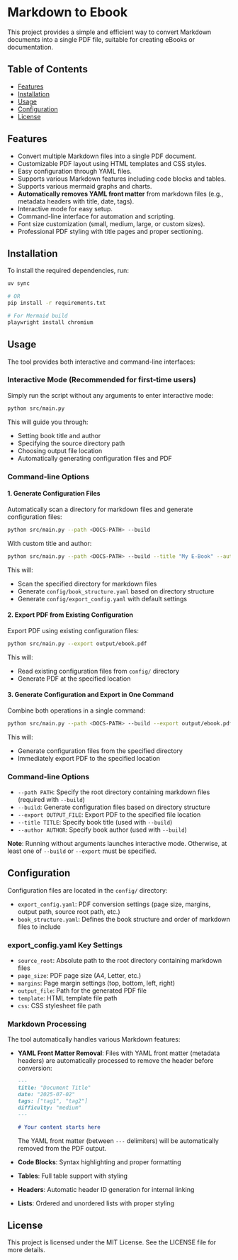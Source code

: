 # Markdown to Ebook

This project provides a simple and efficient way to convert Markdown documents into a single PDF file, suitable for creating eBooks or documentation.

## Table of Contents

- [Features](#features)
- [Installation](#installation)
- [Usage](#usage)
- [Configuration](#configuration)
- [License](#license)

## Features

- Convert multiple Markdown files into a single PDF document.
- Customizable PDF layout using HTML templates and CSS styles.
- Easy configuration through YAML files.
- Supports various Markdown features including code blocks and tables.
- Supports various mermaid graphs and charts.
- **Automatically removes YAML front matter** from markdown files (e.g., metadata headers with title, date, tags).
- Interactive mode for easy setup.
- Command-line interface for automation and scripting.
- Font size customization (small, medium, large, or custom sizes).
- Professional PDF styling with title pages and proper sectioning.

## Installation

To install the required dependencies, run:

```bash
uv sync

# OR
pip install -r requirements.txt

# For Mermaid build
playwright install chromium
```

## Usage

The tool provides both interactive and command-line interfaces:

### Interactive Mode (Recommended for first-time users)

Simply run the script without any arguments to enter interactive mode:

```bash
python src/main.py
```

This will guide you through:
- Setting book title and author
- Specifying the source directory path
- Choosing output file location
- Automatically generating configuration files and PDF

### Command-line Options

#### 1. Generate Configuration Files

Automatically scan a directory for markdown files and generate configuration files:

```bash
python src/main.py --path <DOCS-PATH> --build
```

With custom title and author:

```bash
python src/main.py --path <DOCS-PATH> --build --title "My E-Book" --author "John Doe"
```

This will:
- Scan the specified directory for markdown files
- Generate `config/book_structure.yaml` based on directory structure
- Generate `config/export_config.yaml` with default settings

#### 2. Export PDF from Existing Configuration

Export PDF using existing configuration files:

```bash
python src/main.py --export output/ebook.pdf
```

This will:
- Read existing configuration files from `config/` directory
- Generate PDF at the specified location

#### 3. Generate Configuration and Export in One Command

Combine both operations in a single command:

```bash
python src/main.py --path <DOCS-PATH> --build --export output/ebook.pdf
```

This will:
- Generate configuration files from the specified directory
- Immediately export PDF to the specified location

### Command-line Options

- `--path PATH`: Specify the root directory containing markdown files (required with `--build`)
- `--build`: Generate configuration files based on directory structure
- `--export OUTPUT_FILE`: Export PDF to the specified file location
- `--title TITLE`: Specify book title (used with `--build`)
- `--author AUTHOR`: Specify book author (used with `--build`)

**Note**: Running without arguments launches interactive mode. Otherwise, at least one of `--build` or `--export` must be specified.

## Configuration

Configuration files are located in the `config/` directory:

- `export_config.yaml`: PDF conversion settings (page size, margins, output path, source root path, etc.)
- `book_structure.yaml`: Defines the book structure and order of markdown files to include

### export_config.yaml Key Settings

- `source_root`: Absolute path to the root directory containing markdown files
- `page_size`: PDF page size (A4, Letter, etc.)
- `margins`: Page margin settings (top, bottom, left, right)
- `output_file`: Path for the generated PDF file
- `template`: HTML template file path
- `css`: CSS stylesheet file path

### Markdown Processing

The tool automatically handles various Markdown features:

- **YAML Front Matter Removal**: Files with YAML front matter (metadata headers) are automatically processed to remove the header before conversion:
  ```markdown
  ---
  title: "Document Title"
  date: "2025-07-02"
  tags: ["tag1", "tag2"]
  difficulty: "medium"
  ---
  
  # Your content starts here
  ```
  The YAML front matter (between `---` delimiters) will be automatically removed from the PDF output.

- **Code Blocks**: Syntax highlighting and proper formatting
- **Tables**: Full table support with styling
- **Headers**: Automatic header ID generation for internal linking
- **Lists**: Ordered and unordered lists with proper styling

## License

This project is licensed under the MIT License. See the LICENSE file for more details.